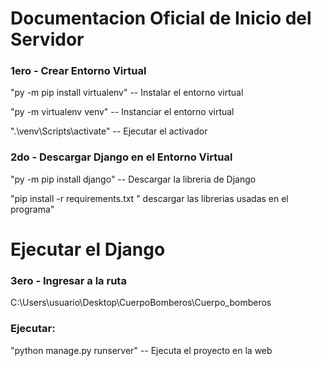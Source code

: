 # Documentacion Oficial de Inicio del Servidor

### 1ero - Crear Entorno Virtual

"py -m pip install virtualenv" -- Instalar el entorno virtual

"py -m virtualenv venv" -- Instanciar el entorno virtual

".\venv\Scripts\activate" -- Ejecutar el activador

### 2do - Descargar Django en el Entorno Virtual

"py -m pip install django" -- Descargar la libreria de Django

"pip install -r requirements.txt " descargar las librerias usadas en el programa"

# Ejecutar el Django

### 3ero - Ingresar a la ruta

C:\Users\usuario\Desktop\CuerpoBomberos\Cuerpo_bomberos

### Ejecutar:

"python manage.py runserver" -- Ejecuta el proyecto en la web
